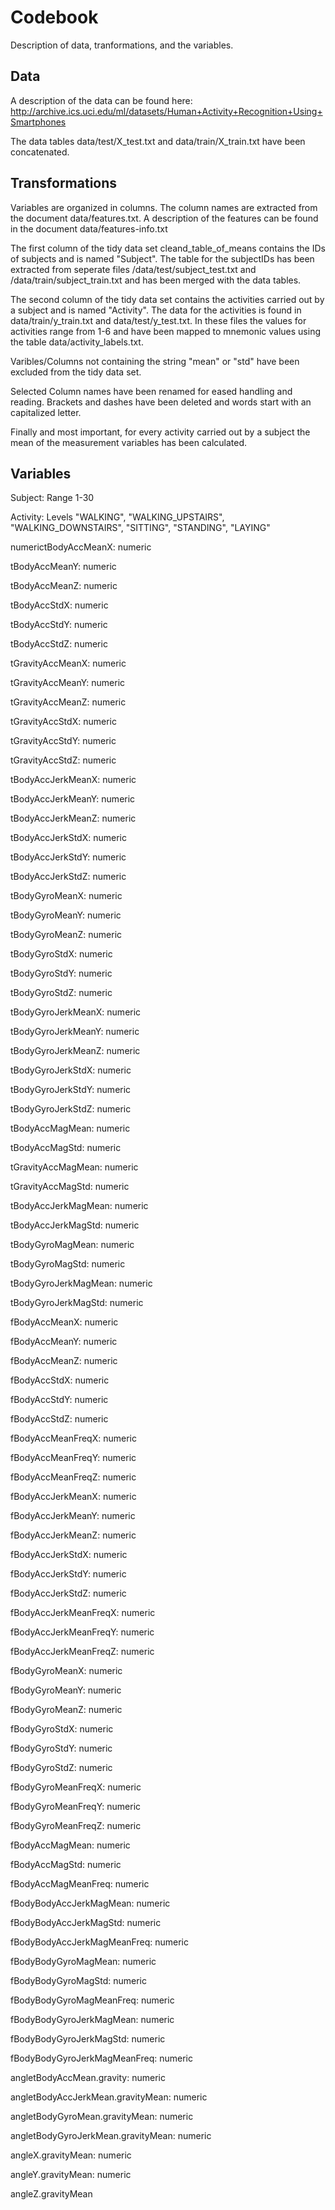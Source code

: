 # Codebook

Description of data, tranformations, and the variables. 

## Data

A description of the data can be found here: http://archive.ics.uci.edu/ml/datasets/Human+Activity+Recognition+Using+Smartphones

The data tables data/test/X_test.txt and data/train/X_train.txt have been concatenated.

## Transformations

Variables are organized in columns. The column names are extracted from the document data/features.txt. A description of the features can be found in the document data/features-info.txt

The first column of the tidy data set cleand_table_of_means contains the IDs of subjects and is named "Subject". The table for the subjectIDs has been extracted from seperate files /data/test/subject_test.txt and /data/train/subject_train.txt and has been merged with the data tables.

The second column of the tidy data set contains the activities carried out by a subject and is named "Activity". The data for the activities is found in data/train/y_train.txt and data/test/y_test.txt. In these files the values for activities range from 1-6 and have been mapped to mnemonic values using the table data/activity_labels.txt.

Varibles/Columns not containing the string "mean" or "std" have been excluded from the tidy data set.

Selected Column names have been renamed for eased handling and reading. Brackets and dashes have been deleted and words start with an capitalized letter.

Finally and most important, for every activity carried out by a subject the mean of the measurement variables has been calculated. 

## Variables

Subject: Range 1-30

Activity: Levels "WALKING", "WALKING_UPSTAIRS", "WALKING_DOWNSTAIRS", "SITTING", "STANDING", "LAYING"

numerictBodyAccMeanX: numeric

tBodyAccMeanY: numeric

tBodyAccMeanZ: numeric

tBodyAccStdX: numeric

tBodyAccStdY: numeric

tBodyAccStdZ: numeric

tGravityAccMeanX: numeric

tGravityAccMeanY: numeric

tGravityAccMeanZ: numeric

tGravityAccStdX: numeric

tGravityAccStdY: numeric

tGravityAccStdZ: numeric

tBodyAccJerkMeanX: numeric

tBodyAccJerkMeanY: numeric

tBodyAccJerkMeanZ: numeric

tBodyAccJerkStdX: numeric

tBodyAccJerkStdY: numeric

tBodyAccJerkStdZ: numeric

tBodyGyroMeanX: numeric

tBodyGyroMeanY: numeric

tBodyGyroMeanZ: numeric

tBodyGyroStdX: numeric

tBodyGyroStdY: numeric

tBodyGyroStdZ: numeric

tBodyGyroJerkMeanX: numeric

tBodyGyroJerkMeanY: numeric

tBodyGyroJerkMeanZ: numeric

tBodyGyroJerkStdX: numeric

tBodyGyroJerkStdY: numeric

tBodyGyroJerkStdZ: numeric

tBodyAccMagMean: numeric

tBodyAccMagStd: numeric

tGravityAccMagMean: numeric

tGravityAccMagStd: numeric

tBodyAccJerkMagMean: numeric

tBodyAccJerkMagStd: numeric

tBodyGyroMagMean: numeric

tBodyGyroMagStd: numeric

tBodyGyroJerkMagMean: numeric

tBodyGyroJerkMagStd: numeric

fBodyAccMeanX: numeric

fBodyAccMeanY: numeric

fBodyAccMeanZ: numeric

fBodyAccStdX: numeric

fBodyAccStdY: numeric

fBodyAccStdZ: numeric

fBodyAccMeanFreqX: numeric

fBodyAccMeanFreqY: numeric

fBodyAccMeanFreqZ: numeric

fBodyAccJerkMeanX: numeric

fBodyAccJerkMeanY: numeric

fBodyAccJerkMeanZ: numeric

fBodyAccJerkStdX: numeric

fBodyAccJerkStdY: numeric

fBodyAccJerkStdZ: numeric

fBodyAccJerkMeanFreqX: numeric

fBodyAccJerkMeanFreqY: numeric

fBodyAccJerkMeanFreqZ: numeric

fBodyGyroMeanX: numeric

fBodyGyroMeanY: numeric

fBodyGyroMeanZ: numeric

fBodyGyroStdX: numeric

fBodyGyroStdY: numeric

fBodyGyroStdZ: numeric

fBodyGyroMeanFreqX: numeric

fBodyGyroMeanFreqY: numeric

fBodyGyroMeanFreqZ: numeric

fBodyAccMagMean: numeric

fBodyAccMagStd: numeric

fBodyAccMagMeanFreq: numeric

fBodyBodyAccJerkMagMean: numeric

fBodyBodyAccJerkMagStd: numeric

fBodyBodyAccJerkMagMeanFreq: numeric

fBodyBodyGyroMagMean: numeric

fBodyBodyGyroMagStd: numeric

fBodyBodyGyroMagMeanFreq: numeric

fBodyBodyGyroJerkMagMean: numeric

fBodyBodyGyroJerkMagStd: numeric

fBodyBodyGyroJerkMagMeanFreq: numeric

angletBodyAccMean.gravity: numeric

angletBodyAccJerkMean.gravityMean: numeric

angletBodyGyroMean.gravityMean: numeric

angletBodyGyroJerkMean.gravityMean: numeric

angleX.gravityMean: numeric

angleY.gravityMean: numeric

angleZ.gravityMean

